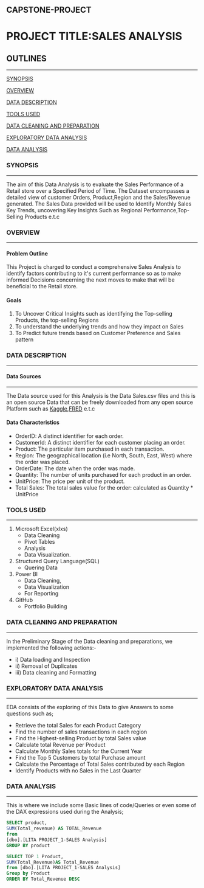 ## CAPSTONE-PROJECT
# PROJECT TITLE:SALES ANALYSIS

## OUTLINES
---
[SYNOPSIS](#synopsis)

[OVERVIEW](#overview)

[DATA DESCRIPTION](#data-description)

[TOOLS USED](#tools-used)

[DATA CLEANING AND PREPARATION](#data-cleaning-and-preparation)

[EXPLORATORY DATA ANALYSIS](#exploratory-data-analysis)

[DATA ANALYSIS](#data-analysis)


### SYNOPSIS
---
The aim of this Data Analysis is to evaluate the Sales Performance of a Retail store over a Specified Period of Time. The Dataset encompasses a detailed view of customer Orders, Product,Region and the Sales/Revenue generated. The Sales Data provided will be used to Identify Monthly Sales Key Trends, uncovering Key Insights Such as Regional Performance,Top-Selling Products e.t.c

### OVERVIEW
---
#### Problem Outline
This Project is charged to conduct a comprehensive Sales Analysis to identify  factors contributing to it's current performance so as to make informed Decisions concerning the next moves to make that will be beneficial to the Retail store.

#### Goals
1) To Uncover Critical Insights such as identifying the Top-selling Products, the top-selling Regions
2) To understand the underlying trends and how they impact on Sales
3) To Predict future trends based on Customer Preference and Sales pattern

### DATA DESCRIPTION
---
#### Data Sources
---
The Data source used for this Analysis is the Data Sales.csv files and this is an open source Data that can be freely downloaded from any open source Platform such as [Kaggle](https://www.kaggle.com/datasets),[FRED](https://appsource.microsoft.com/en-us/product/office365/wa200003692?tab=overview) e.t.c

#### Data Characteristics
- OrderID: A distinct identifier for each order.
- CustomerId: A distinct identifier for each customer placing an order.
- Product: The particular item purchased in each transaction.
- Region: The geographical location (i.e North, South, East, West) where the order was placed.
- OrderDate: The date when the order was made.
- Quantity: The number of units purchased for each product in an order.
- UnitPrice: The price per unit of the product.
- Total Sales: The total sales value for the order: calculated as Quantity * UnitPrice

### TOOLS USED
---
1) Microsoft Excel(xlxs)
   - Data Cleaning
   - Pivot Tables
   - Analysis
   - Data Visualization.
2) Structured Query Language(SQL)
   - Quering Data
3) Power BI
   - Data Cleaning,
   - Data Visualization
   - For Reporting
4) GitHub
   - Portfolio Building

### DATA CLEANING AND PREPARATION
---
In the Preliminary Stage of the Data cleaning and preparations, we implemented the following actions:-
- i) Data loading and Inspection
- ii) Removal of Duplicates
- iii) Data cleaning and Formatting

### EXPLORATORY DATA ANALYSIS
---
EDA consists of the exploring of this Data to give Answers to some questions such as;
- Retrieve the total Sales for each Product Category
- Find the number of sales transactions in each region
- Find the Highest-selling Product by total Sales value
- Calculate total Revenue per Product
- Calculate Monthly Sales totals for the Current Year
- Find the Top 5 Customers by total Purchase amount
- Calculate the Percentage of Total Sales contributed by each Region
- Identify Products with no Sales in the Last Quarter

### DATA ANALYSIS
---
This is where we include some Basic lines of code/Queries or even some of the DAX expressions used during the Analysis;
```SQL
SELECT product,
SUM(Total_revenue) AS TOTAL_Revenue
from
[dbo].[LITA PROJECT_1-SALES Analysis]
GROUP BY product
```
```SQL
SELECT TOP 1 Product,
SUM(Total_Revenue)AS Total_Revenue
from [dbo].[LITA PROJECT_1-SALES Analysis]
Group by Product
ORDER BY Total_Revenue DESC
```
